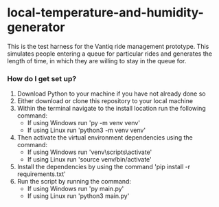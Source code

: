 # local-temperature-and-humidity-generator #

This is the test harness for the Vantiq ride management prototype. This simulates people entering a queue for particular rides and generates the length of time, in which they are willing to stay in the queue for.

### How do I get set up? ###

1. Download Python to your machine if you have not already done so
2. Either download or clone this repository to your local machine
3. Within the terminal navigate to the install location run the following command:
	* If using Windows run 'py -m venv venv'
	* If using Linux run 'python3 -m venv venv'
4. Then activate the virtual environment dependencies using the command:
	* If using Windows run 'venv\scripts\activate'
	* If using Linux run 'source venv/bin/activate'
5. Install the dependencies by using the command 'pip install -r requirements.txt'
6. Run the script by running the command:
	* If using Windows run 'py main.py'
	* If using Linux run 'python3 main.py'